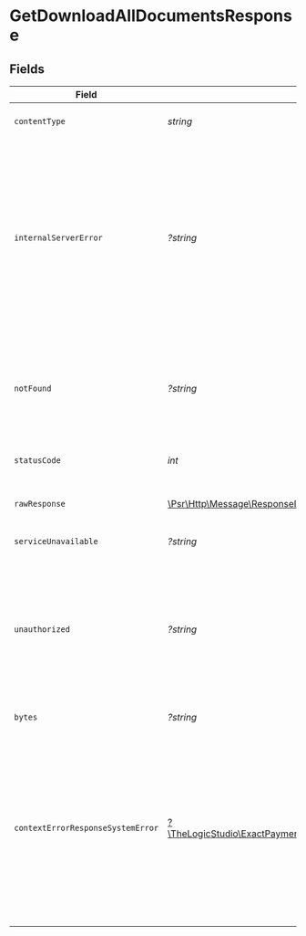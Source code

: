 # GetDownloadAllDocumentsResponse


## Fields

| Field                                                                                                                                                                                                                                                     | Type                                                                                                                                                                                                                                                      | Required                                                                                                                                                                                                                                                  | Description                                                                                                                                                                                                                                               | Example                                                                                                                                                                                                                                                   |
| --------------------------------------------------------------------------------------------------------------------------------------------------------------------------------------------------------------------------------------------------------- | --------------------------------------------------------------------------------------------------------------------------------------------------------------------------------------------------------------------------------------------------------- | --------------------------------------------------------------------------------------------------------------------------------------------------------------------------------------------------------------------------------------------------------- | --------------------------------------------------------------------------------------------------------------------------------------------------------------------------------------------------------------------------------------------------------- | --------------------------------------------------------------------------------------------------------------------------------------------------------------------------------------------------------------------------------------------------------- |
| `contentType`                                                                                                                                                                                                                                             | *string*                                                                                                                                                                                                                                                  | :heavy_check_mark:                                                                                                                                                                                                                                        | HTTP response content type for this operation                                                                                                                                                                                                             |                                                                                                                                                                                                                                                           |
| `internalServerError`                                                                                                                                                                                                                                     | *?string*                                                                                                                                                                                                                                                 | :heavy_minus_sign:                                                                                                                                                                                                                                        | **Internal Server Error**\<br/>\<br/>When you'll get `500 Internal Server Error` response:<br/>- An internal process has failed due to a system error.<br/>- One or more unique identifiers supplied in the path parameter are not valid 24-character hexadecimal value.<br/> |                                                                                                                                                                                                                                                           |
| `notFound`                                                                                                                                                                                                                                                | *?string*                                                                                                                                                                                                                                                 | :heavy_minus_sign:                                                                                                                                                                                                                                        | **Not Found**\<br/>\<br/>When you'll get `404 Not Found` response:<br/>- The Organization doesn't exist.<br/>- The Onboarding Application doesn't exist.<br/>                                                                                             |                                                                                                                                                                                                                                                           |
| `statusCode`                                                                                                                                                                                                                                              | *int*                                                                                                                                                                                                                                                     | :heavy_check_mark:                                                                                                                                                                                                                                        | HTTP response status code for this operation                                                                                                                                                                                                              |                                                                                                                                                                                                                                                           |
| `rawResponse`                                                                                                                                                                                                                                             | [\Psr\Http\Message\ResponseInterface](https://www.php-fig.org/psr/psr-7/#33-psrhttpmessageresponseinterface)                                                                                                                                              | :heavy_check_mark:                                                                                                                                                                                                                                        | Raw HTTP response; suitable for custom response parsing                                                                                                                                                                                                   |                                                                                                                                                                                                                                                           |
| `serviceUnavailable`                                                                                                                                                                                                                                      | *?string*                                                                                                                                                                                                                                                 | :heavy_minus_sign:                                                                                                                                                                                                                                        | **Service Unavailable**<br/>                                                                                                                                                                                                                              |                                                                                                                                                                                                                                                           |
| `unauthorized`                                                                                                                                                                                                                                            | *?string*                                                                                                                                                                                                                                                 | :heavy_minus_sign:                                                                                                                                                                                                                                        | **Unauthorized**\<br/>\<br/>When you'll get `401 Unauthorized` response:<br/>- The User or Application Token is invalid.<br/>- The User or Application Token doesn't have permission to read Documents.<br/>                                              |                                                                                                                                                                                                                                                           |
| `bytes`                                                                                                                                                                                                                                                   | *?string*                                                                                                                                                                                                                                                 | :heavy_minus_sign:                                                                                                                                                                                                                                        | **OK**                                                                                                                                                                                                                                                    | merchantName-documents.zip                                                                                                                                                                                                                                |
| `contextErrorResponseSystemError`                                                                                                                                                                                                                         | [?\TheLogicStudio\ExactPayments\Models\Shared\ContextErrorResponseSystemError](../../Models/Shared/ContextErrorResponseSystemError.md)                                                                                                                    | :heavy_minus_sign:                                                                                                                                                                                                                                        | **Internal Server Error**\<br/>\<br/>When you'll get `500 Internal Server Error` response:<br/>- An internal process has failed due to a system error.<br/>- One or more unique identifiers supplied in the path parameter are not valid 24-character hexadecimal value.<br/> |                                                                                                                                                                                                                                                           |